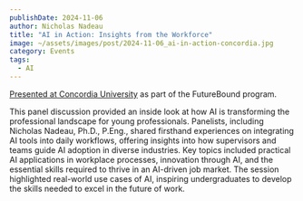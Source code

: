 ```yaml
---
publishDate: 2024-11-06
author: Nicholas Nadeau
title: "AI in Action: Insights from the Workforce"
image: ~/assets/images/post/2024-11-06_ai-in-action-concordia.jpg
category: Events
tags:
  - AI
---
```


[Presented at Concordia University](https://www.concordia.ca/cuevents/offices/provost/ssc/2024/11/06/ai-in-action-insights-from-the-workforce.html) as part of the FutureBound program.

This panel discussion provided an inside look at how AI is transforming the professional landscape for young professionals. Panelists, including Nicholas Nadeau, Ph.D., P.Eng., shared firsthand experiences on integrating AI tools into daily workflows, offering insights into how supervisors and teams guide AI adoption in diverse industries. Key topics included practical AI applications in workplace processes, innovation through AI, and the essential skills required to thrive in an AI-driven job market. The session highlighted real-world use cases of AI, inspiring undergraduates to develop the skills needed to excel in the future of work.
